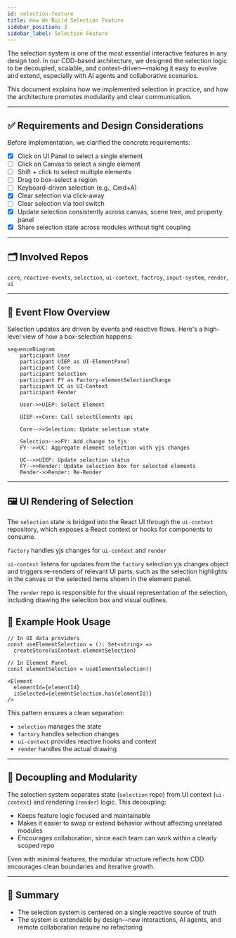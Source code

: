```yaml
---
id: selection-feature
title: How We Build Selection Feature
sidebar_position: 3
sidebar_label: Selection Feature
---
```


The selection system is one of the most essential interactive features in any design tool. In our CDD-based architecture, we designed the selection logic to be decoupled, scalable, and context-driven—making it easy to evolve and extend, especially with AI agents and collaborative scenarios.

This document explains how we implemented selection in practice, and how the architecture promotes modularity and clear communication.

---

## ✅ Requirements and Design Considerations

Before implementation, we clarified the concrete requirements:

- [x] Click on UI Panel to select a single element
- [ ] Click on Canvas to select a single element
- [ ] Shift + click to select multiple elements
- [ ] Drag to box-select a region
- [ ] Keyboard-driven selection (e.g., Cmd+A)
- [x] Clear selection via click-away
- [ ] Clear selection via tool switch
- [x] Update selection consistently across canvas, scene tree, and property panel
- [x] Share selection state across modules without tight coupling

---

## 🗂️ Involved Repos

`core`, `reactive-events`, `selection`, `ui-context`, `factroy`, `input-system`, `render`, `ui`

---

## 🔁 Event Flow Overview

Selection updates are driven by events and reactive flows. Here's a high-level view of how a box-selection happens:

```mermaid
sequenceDiagram
    participant User
    participant UIEP as UI-ElementPanel
    participant Core
    participant Selection
    participant FY as Factory-elementSelectionChange
    participant UC as UI-Context
    participant Render

    User->>UIEP: Select Element

    UIEP->>Core: Call selectElements api

    Core-->>Selection: Update selection state

    Selection-->>FY: Add change to Yjs
    FY-->>UC: Aggregate element selection with yjs changes

    UC-->>UIEP: Update selection status
    FY-->>Render: Update selection box for selected elements
    Render->>Render: Re-Render
```

---

## 🖼️ UI Rendering of Selection

The `selection` state is bridged into the React UI through the `ui-context` repository, which exposes a React context or hooks for components to consume.

`factory` handles yjs changes for `ui-context` and `render`

`ui-context` listens for updates from the `factory` selection yjs changes object and triggers re-renders of relevant UI parts, such as the selection highlights in the canvas or the selected items shown in the element panel.

The `render` repo is responsible for the visual representation of the selection, including drawing the selection box and visual outlines.

## 🔽 Example Hook Usage

```tsx
// In UI data providers
const useElementSelection = (): Set<string> =>
  createStore(uiContext.elementSelection)

// In Element Panel
const elementSelection = useElementSelection()

<Element
  elementId={elementId}
  isSelected={elementSelection.has(elementId)}
/>
```

This pattern ensures a clean separation:

- `selection` manages the state
- `factory` handles selection changes
- `ui-context` provides reactive hooks and context
- `render` handles the actual drawing

---

## 🧱 Decoupling and Modularity

The selection system separates state (`selection` repo) from UI context (`ui-context`) and rendering (`render`) logic. This decoupling:

- Keeps feature logic focused and maintainable
- Makes it easier to swap or extend behavior without affecting unrelated modules
- Encourages collaboration, since each team can work within a clearly scoped repo

Even with minimal features, the modular structure reflects how CDD encourages clean boundaries and iterative growth.

---

## 📌 Summary

- The selection system is centered on a single reactive source of truth
- The system is extendable by design—new interactions, AI agents, and remote collaboration require no refactoring
